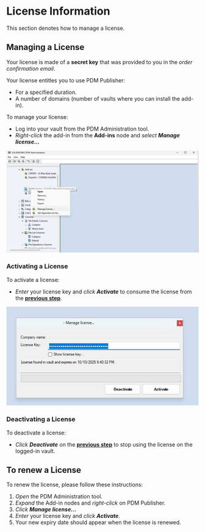 # License Information

This section denotes how to manage a license.

## Managing a License

Your license is made of a **secret key** that was provided to you in the *order confirmation email*.  

Your license entitles you to use PDM Publisher:

- For a specified duration.
- A number of domains (number of vaults where you can install the add-in).

To manage your license:

- Log into your vault from the PDM Administration tool.
- *Right-click* the add-in from the **Add-ins** node and *select* ***Manage license...***

<p align="center">
  <img src="../images/pdmconverttaskextendedmanagelicense.png" alt="Manage license..." width="800">
</p>

### Activating a License

To activate a license:
- *Enter* your license key and *click* ***Activate*** to consume the license from the **[previous step](#managing-a-license)**.

<p align="center">
  <img src="../images/pdmconverttaskextendedactivatelicense.png" alt="Activate license" width="800">
</p>

### Deactivating a License

To deactivate a license:
- *Click* ***Deactivate*** on the **[previous step](#activating-a-license)** to stop using the license on the logged-in vault.

## To renew a License

To renew the license, please follow these instructions:

1. *Open* the PDM Administration tool.
2. *Expand* the Add-in nodes and *right-click* on PDM Publisher.
3. *Click* ***Manage license…***
7. *Enter* your license key and *click* ***Activate***.
8. Your new expiry date should appear when the license is renewed.
